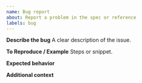 ```yaml
---
name: Bug report
about: Report a problem in the spec or reference
labels: bug
---
```


**Describe the bug**
A clear description of the issue.

**To Reproduce / Example**
Steps or snippet.

**Expected behavior**

**Additional context**
